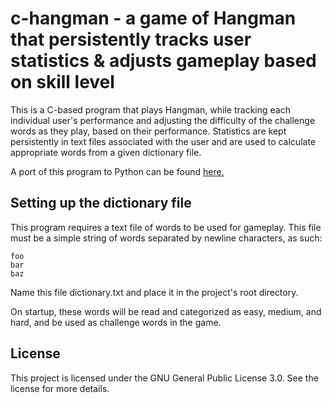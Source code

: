 # c-hangman - a game of Hangman that persistently tracks user statistics & adjusts gameplay based on skill level

This is a C-based program that plays Hangman, while tracking each individual user's performance and adjusting the difficulty of the challenge words as they play, based on their performance. Statistics are kept persistently in text files associated with the user and are used to calculate appropriate words from a given dictionary file.

A port of this program to Python can be found [here.](https://github.com/MattMiles/py-hangman)

## Setting up the dictionary file

This program requires a text file of words to be used for gameplay. This file must be a simple string of words separated by newline characters, as such:

```
foo
bar
baz
```

Name this file dictionary.txt and place it in the project's root directory.

On startup, these words will be read and categorized as easy, medium, and hard, and be used as challenge words in the game.

## License

This project is licensed under the GNU General Public License 3.0. See the license for more details.
